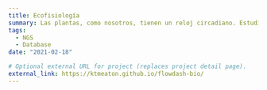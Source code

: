 ```yaml
---
title: Ecofisiología
summary: Las plantas, como nosotros, tienen un reloj circadiano. Estudiamos 
tags:
  - NGS
  - Database
date: "2021-02-18"

# Optional external URL for project (replaces project detail page).
external_link: https://ktmeaton.github.io/flowdash-bio/
---
```

